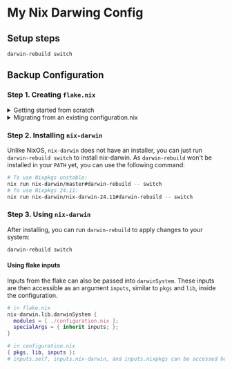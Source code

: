# My Nix Darwing Config 

## Setup steps
```
darwin-rebuild switch
```

## Backup Configuration
### Step 1. Creating `flake.nix`

<details>
<summary>Getting started from scratch</summary>
<p></p>

If you don't have an existing `configuration.nix`, you can run the following commands to generate a basic `flake.nix` inside `/etc/nix-darwin`:

```bash
sudo mkdir -p /etc/nix-darwin
sudo chown $(id -nu):$(id -ng) /etc/nix-darwin
cd /etc/nix-darwin

# To use Nixpkgs unstable:
nix flake init -t nix-darwin/master
# To use Nixpkgs 24.11:
nix flake init -t nix-darwin/nix-darwin-24.11

sed -i '' "s/simple/$(scutil --get LocalHostName)/" flake.nix
```

Make sure to change `nixpkgs.hostPlatform` to `aarch64-darwin` if you are using Apple Silicon.

</details>

<details>
<summary>Migrating from an existing configuration.nix</summary>
<p></p>

Add the following to `flake.nix` in the same folder as `configuration.nix`:

```nix
{
  description = "John's darwin system";

  inputs = {
    # Use `github:NixOS/nixpkgs/nixpkgs-24.11-darwin` to use Nixpkgs 24.11.
    nixpkgs.url = "github:NixOS/nixpkgs/nixpkgs-unstable";
    # Use `github:LnL7/nix-darwin/nix-darwin-24.11` to use Nixpkgs 24.11.
    nix-darwin.url = "github:LnL7/nix-darwin/master";
    nix-darwin.inputs.nixpkgs.follows = "nixpkgs";
  };

  outputs = inputs@{ self, nix-darwin, nixpkgs }: {
    darwinConfigurations."Johns-MacBook" = nix-darwin.lib.darwinSystem {
      modules = [ ./configuration.nix ];
    };
  };
}
```

Make sure to replace `Johns-MacBook` with your hostname which you can find by running `scutil --get LocalHostName`.

Make sure to set `nixpkgs.hostPlatform` in your `configuration.nix` to either `x86_64-darwin` (Intel) or `aarch64-darwin` (Apple Silicon).

</details>

### Step 2. Installing `nix-darwin`

Unlike NixOS, `nix-darwin` does not have an installer, you can just run `darwin-rebuild switch` to install nix-darwin. As `darwin-rebuild` won't be installed in your `PATH` yet, you can use the following command:

```bash
# To use Nixpkgs unstable:
nix run nix-darwin/master#darwin-rebuild -- switch
# To use Nixpkgs 24.11:
nix run nix-darwin/nix-darwin-24.11#darwin-rebuild -- switch
```

### Step 3. Using `nix-darwin`

After installing, you can run `darwin-rebuild` to apply changes to your system:

```bash
darwin-rebuild switch
```

#### Using flake inputs

Inputs from the flake can also be passed into `darwinSystem`. These inputs are then
accessible as an argument `inputs`, similar to `pkgs` and `lib`, inside the configuration.

```nix
# in flake.nix
nix-darwin.lib.darwinSystem {
  modules = [ ./configuration.nix ];
  specialArgs = { inherit inputs; };
}
```

```nix
# in configuration.nix
{ pkgs, lib, inputs }:
# inputs.self, inputs.nix-darwin, and inputs.nixpkgs can be accessed here
```
